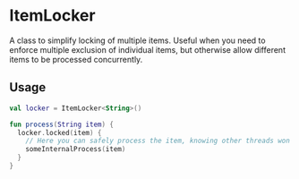 # ItemLocker

A class to simplify locking of multiple items.
Useful when you need to enforce multiple exclusion of individual items, but otherwise allow different items to be processed concurrently.

## Usage

```kotlin
val locker = ItemLocker<String>()

fun process(String item) {
  locker.locked(item) {    
    // Here you can safely process the item, knowing other threads won't do it concurrently.
    someInternalProcess(item)
  }
}
```
